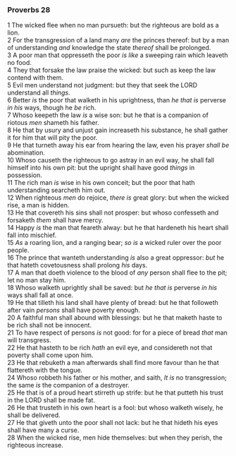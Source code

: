 ### Proverbs 28

1 The wicked flee when no man pursueth: but the righteous are bold as a lion.  
2 For the transgression of a land many *are* the princes thereof: but by a man of understanding *and* knowledge the state *thereof* shall be prolonged.  
3 A poor man that oppresseth the poor *is like* a sweeping rain which leaveth no food.  
4 They that forsake the law praise the wicked: but such as keep the law contend with them.  
5 Evil men understand not judgment: but they that seek the LORD understand all *things*.  
6 Better *is* the poor that walketh in his uprightness, than *he that is* perverse *in his* ways, though he *be* rich.  
7 Whoso keepeth the law *is* a wise son: but he that is a companion of riotous *men* shameth his father.  
8 He that by usury and unjust gain increaseth his substance, he shall gather it for him that will pity the poor.  
9 He that turneth away his ear from hearing the law, even his prayer *shall be* abomination.  
10 Whoso causeth the righteous to go astray in an evil way, he shall fall himself into his own pit: but the upright shall have good *things* in possession.  
11 The rich man *is* wise in his own conceit; but the poor that hath understanding searcheth him out.  
12 When righteous *men* do rejoice, *there is* great glory: but when the wicked rise, a man is hidden.  
13 He that covereth his sins shall not prosper: but whoso confesseth and forsaketh *them* shall have mercy.  
14 Happy *is* the man that feareth alway: but he that hardeneth his heart shall fall into mischief.  
15 *As* a roaring lion, and a ranging bear; *so is* a wicked ruler over the poor people.  
16 The prince that wanteth understanding *is* also a great oppressor: *but* he that hateth covetousness shall prolong *his* days.  
17 A man that doeth violence to the blood of *any* person shall flee to the pit; let no man stay him.  
18 Whoso walketh uprightly shall be saved: but *he that is* perverse *in his* ways shall fall at once.  
19 He that tilleth his land shall have plenty of bread: but he that followeth after vain *persons* shall have poverty enough.  
20 A faithful man shall abound with blessings: but he that maketh haste to be rich shall not be innocent.  
21 To have respect of persons *is* not good: for for a piece of bread *that* man will transgress.  
22 He that hasteth to be rich *hath* an evil eye, and considereth not that poverty shall come upon him.  
23 He that rebuketh a man afterwards shall find more favour than he that flattereth with the tongue.  
24 Whoso robbeth his father or his mother, and saith, *It is* no transgression; the same *is* the companion of a destroyer.  
25 He that is of a proud heart stirreth up strife: but he that putteth his trust in the LORD shall be made fat.  
26 He that trusteth in his own heart is a fool: but whoso walketh wisely, he shall be delivered.  
27 He that giveth unto the poor shall not lack: but he that hideth his eyes shall have many a curse.  
28 When the wicked rise, men hide themselves: but when they perish, the righteous increase.  

